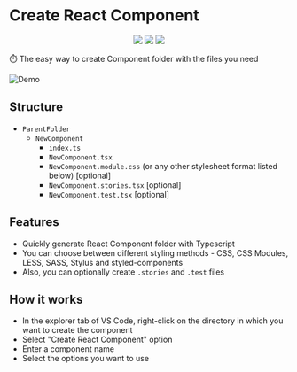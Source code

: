 # Create React Component

<p align="center">
  <img src="https://badgen.net/vs-marketplace/v/bogachenkov.create-react-comp" />
  <img src="https://badgen.net/vs-marketplace/i/bogachenkov.create-react-comp" />
  <img src="https://badgen.net/vs-marketplace/d/bogachenkov.create-react-comp" />
</p>

⏱️ The easy way to create Component folder with the files you need

![Demo](https://s8.gifyu.com/images/demo-1e29592bb5802fcf4.gif)

## Structure
  - `ParentFolder`
    - `NewComponent`
      - `index.ts`
      - `NewComponent.tsx`
      - `NewComponent.module.css` (or any other stylesheet format listed below) [optional]
      - `NewComponent.stories.tsx` [optional]
      - `NewComponent.test.tsx` [optional]

## Features
  - Quickly generate React Component folder with Typescript
  - You can choose between different styling methods - CSS, CSS Modules, LESS, SASS, Stylus and styled-components
  - Also, you can optionally create `.stories` and ``.test`` files

## How it works

  - In the explorer tab of VS Code, right-click on the directory in which you want to create the component
  - Select "Create React Component" option
  - Enter a component name
  - Select the options you want to use